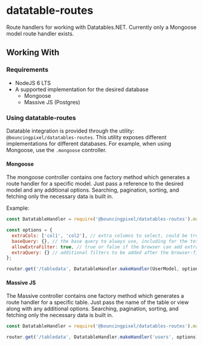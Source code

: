 # datatable-routes

Route handlers for working with Datatables.NET.
Currently only a Mongoose model route handler exists.

## Working With

### Requirements

- NodeJS 6 LTS
- A supported implementation for the desired database
  - Mongoose
  - Massive JS (Postgres)

### Using datatable-routes

Datatable integration is provided through the utility: `@bouncingpixel/datatables-routes`.
This utility exposes different implementations for different databases.
For example, when using Mongoose, use the `.mongoose` controller.

#### Mongoose

The mongoose controller contains one factory method which generates a route handler for a specific model.
Just pass a reference to the desired model and any additional options.
Searching, pagination, sorting, and fetching only the necessary data is built in.

Example:

```js
const DatatableHandler = require('@bouncingpixel/datatables-routes').mongoose;

const options = {
  extraCols: ['col1', 'col2'], // extra columns to select, could be true to select all columns
  baseQuery: {}, // the base query to always use, including for the total, "unfiltered" count
  allowExtraFilter: true, // true or false if the browser can add extra filters
  extraQuery: {} // additional filters to be added after the browser-filters. does overwrite browser-filters
};

router.get('/tabledata', DatatableHandler.makeHandler(UserModel, options));
```

#### Massive JS

The Massive controller contains one factory method which generates a route handler for a specific table.
Just pass the name of the table or view along with any additional options.
Searching, pagination, sorting, and fetching only the necessary data is built in.

```js
const DatatableHandler = require('@bouncingpixel/datatables-routes').massive;

router.get('/tabledata', DatatableHandler.makeHandler('users', options));
```

